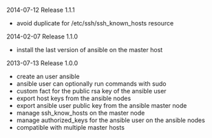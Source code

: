 2014-07-12 Release 1.1.1

* avoid duplicate for /etc/ssh/ssh_known_hosts resource

2014-02-07 Release 1.1.0

* install the last version of ansible on the master host

2013-07-13 Release 1.0.0

* create an user ansible
* ansible user can optionally run commands with sudo
* custom fact for the public rsa key of the ansible user
* export host keys from the ansible nodes
* export ansible user public key from the ansible master node
* manage ssh_know_hosts on the master node
* manage authorized_keys for the ansible user on the ansible nodes
* compatible with multiple master hosts
